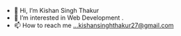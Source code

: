 - 👋 Hi, I’m Kishan Singh Thakur
- 👀 I’m interested in Web Development .
- 📫 How to reach me ...kishansinghthakur27@gmail.com

<!---
KISHAsingh43/KISHAsingh43 is a ✨ special ✨ repository because its `README.md` (this file) appears on your GitHub profile.
You can click the Preview link to take a look at your changes.
--->
